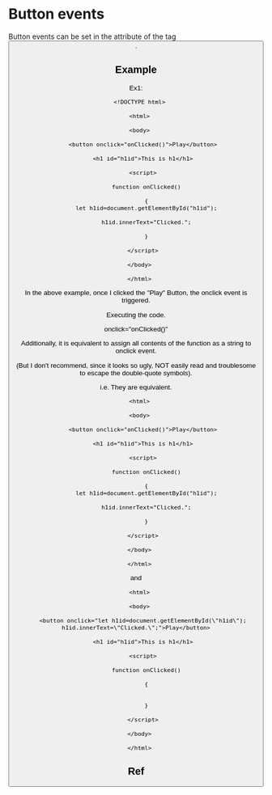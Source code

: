 # Button events
Button events can be set in the attribute of the tag <button>.

## Example
  
Ex1:
  
      <!DOCTYPE html>

      <html>
  
      <body>
    
        <button onclick="onClicked()">Play</button>
    
        <h1 id="h1id">This is h1</h1>
    
        <script>
      
          function onClicked()
      
          {
          let h1id=document.getElementById("h1id");
      
          h1id.innerText="Clicked.";
      
          }
      
        </script>
    
      </body>
  
      </html>
 
In the above example, once I clicked the "Play" Button, the onclick event is triggered.
  
Executing the code.
  
 onclick="onClicked()"
  
Additionally, it is equivalent to assign all contents of the function as a string to onclick event.
  
(But I don't recommend, since it looks so ugly, NOT easily read and troublesome to escape the double-quote symbols).
  
 i.e. They are equivalent.
  
  
  <!DOCTYPE html>

      <html>
  
      <body>
    
        <button onclick="onClicked()">Play</button>
    
        <h1 id="h1id">This is h1</h1>
    
        <script>
      
          function onClicked()
      
          {
          let h1id=document.getElementById("h1id");
      
          h1id.innerText="Clicked.";
      
          }
      
        </script>
    
      </body>
  
      </html>
 
  and
  
  <!DOCTYPE html>

      <html>
  
      <body>
    
        <button onclick="let h1id=document.getElementById(\"h1id\"); h1id.innerText=\"Clicked.\";">Play</button>
    
        <h1 id="h1id">This is h1</h1>
    
        <script>
      
          function onClicked()
      
          {
          
      
          }
      
        </script>
    
      </body>
  
      </html>
 
  
## Ref
